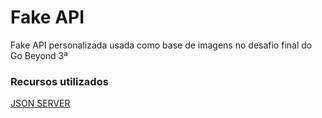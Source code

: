 # Fake API 
Fake API personalizada usada como base de imagens no desafio final do Go Beyond 3ª

### Recursos utilizados

[JSON SERVER]("https://my-json-server.typicode.com/")
